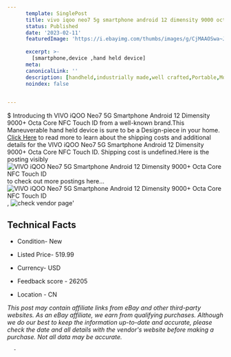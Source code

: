 ```yaml
---
      template: SinglePost
      title: vivo iqoo neo7 5g smartphone android 12 dimensity 9000 octa core nfc touch id
      status: Published
      date: '2023-02-11'
      featuredImage: 'https://i.ebayimg.com/thumbs/images/g/CjMAAOSwa~JjZIVm/s-l225.jpg'
      
      excerpt: >-
        [smartphone,device ,hand held device]
      meta:
      canonicalLink: ''
      description: [handheld,industrially made,well crafted,Portable,Mobile,Compact,Convenient,Lightweight,Maneuverable,Man-portable,Miniature,Carriable,Hand-held,Light,Holdable,Transportable,Mobile device,Pocket-sized,On-the-go,Wireless,Cordless,Compact size,Convenient size, smartphone,device ,hand held device]
      noindex: false
      

---
```

$
      Introducing th VIVO iQOO Neo7 5G Smartphone Android 12 Dimensity 9000+ Octa Core NFC Touch ID from a well-known brand.This Maneuverable hand held device is sure to be a Design-piece in your home. [Click Here](https://www.ebay.com/itm/204141649133?hash=item2f87ca5ced%3Ag%3ACjMAAOSwa%7EJjZIVm&mkevt=1&mkcid=1&mkrid=711-53200-19255-0&campid=%253CePNCampaignId%253E&customid=%253CreferenceId%253E&toolid=10049) to read more to learn about the shipping costs and additional details for the VIVO iQOO Neo7 5G Smartphone Android 12 Dimensity 9000+ Octa Core NFC Touch ID. Shipping cost is undefined.Here is the posting visibly ![VIVO iQOO Neo7 5G Smartphone Android 12 Dimensity 9000+ Octa Core NFC Touch ID](https://i.ebayimg.com/thumbs/images/g/CjMAAOSwa~JjZIVm/s-l225.jpg) to check out more postings here... ![VIVO iQOO Neo7 5G Smartphone Android 12 Dimensity 9000+ Octa Core NFC Touch ID](https://i.ebayimg.com/images/g/CjMAAOSwa~JjZIVm/s-l960.jpg), ![check vendor page](https://origin-galleryplus.ebayimg.com/ws/web/204141649133_2_0_1/225x225.jpg,https://origin-galleryplus.ebayimg.com/ws/web/204141649133_3_0_1/225x225.jpg,https://origin-galleryplus.ebayimg.com/ws/web/204141649133_4_0_1/225x225.jpg,https://origin-galleryplus.ebayimg.com/ws/web/204141649133_5_0_1/225x225.jpg,https://origin-galleryplus.ebayimg.com/ws/web/204141649133_6_0_1/225x225.jpg,https://origin-galleryplus.ebayimg.com/ws/web/204141649133_7_0_1/225x225.jpg)'

      

 ## Technical Facts 



     
      

 - Condition- New 


      

 - Listed Price- 519.99 


      

 - Currency- USD 


      

 - Feedback score - 26205 


      

 - Location - CN 


      
      

 *_This post may contain affiliate links from eBay and other third-party websites. As an eBay affiliate, we earn from qualifying purchases. Although we do our best to keep the information up-to-date and accurate, please check the date and all details with the vendor's website before making a purchase. Not all data may be accurate._*




      -
